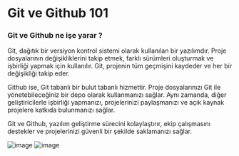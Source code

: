 # Git ve Github 101

### Git ve Github ne işe yarar ?
Git, dağıtık bir versiyon kontrol sistemi olarak kullanılan bir yazılımdır. Proje dosyalarının değişikliklerini takip etmek, farklı sürümleri oluşturmak ve işbirliği yapmak için kullanılır. Git, projenin tüm geçmişini kaydeder ve her bir değişikliği takip eder.

Github ise, Git tabanlı bir bulut tabanlı hizmettir. Proje dosyalarınızı Git ile yönetebileceğiniz bir depo olarak kullanmanızı sağlar. Aynı zamanda, diğer geliştiricilerle işbirliği yapmanızı, projelerinizi paylaşmanızı ve açık kaynak projelere katkıda bulunmanızı sağlar.

Git ve Github, yazılım geliştirme sürecini kolaylaştırır, ekip çalışmasını destekler ve projelerinizi güvenli bir şekilde saklamanızı sağlar.

![image](https://github.com/user-attachments/assets/d8486175-6137-4e05-8b3a-b46b97bde188)
![image](https://github.com/user-attachments/assets/0bb8fca1-8c59-4c23-beff-32e46646825b)
